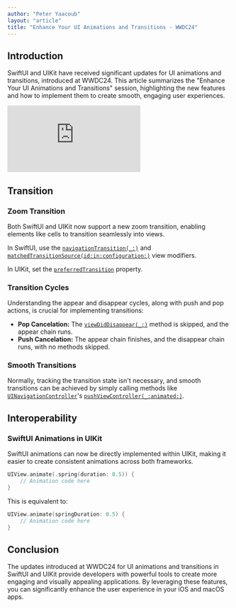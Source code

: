 ```yaml
---
author: "Peter Yaacoub"
layout: "article"
title: "Enhance Your UI Animations and Transitions - WWDC24"
---
```


## Introduction

SwiftUI and UIKit have received significant updates for UI animations and transitions, introduced at WWDC24. This article summarizes the "Enhance Your UI Animations and Transitions" session, highlighting the new features and how to implement them to create smooth, engaging user experiences.

<iframe allowfullscreen allow="accelerometer; autoplay; clipboard-write; encrypted-media; gyroscope; picture-in-picture" class="youtube" frameborder="0" src="https://www.youtube.com/embed/UDaNFV1Ll3E?si=c8VcyfE8CVz2FLSh" title="YouTube video player"></iframe>

## Transition

### Zoom Transition

Both SwiftUI and UIKit now support a new zoom transition, enabling elements like cells to transition seamlessly into views. 

In SwiftUI, use the [`navigationTransition(_:)`](https://developer.apple.com/documentation/swiftui/view/navigationtransition(_:)?changes=_9) and [`matchedTransitionSource(id:in:configuration:)`](https://developer.apple.com/documentation/swiftui/view/matchedtransitionsource(id:in:configuration:)) view modifiers.

In UIKit, set the [`preferredTransition`](https://developer.apple.com/documentation/uikit/uiviewcontroller/4448100-preferredtransition) property.

### Transition Cycles

Understanding the appear and disappear cycles, along with push and pop actions, is crucial for implementing transitions:

- **Pop Cancelation:** The [`viewDidDisappear(_:)`](https://developer.apple.com/documentation/uikit/uiviewcontroller/1621477-viewdiddisappear) method is skipped, and the appear chain runs.
- **Push Cancelation:** The appear chain finishes, and the disappear chain runs, with no methods skipped.

### Smooth Transitions

Normally, tracking the transition state isn't necessary, and smooth transitions can be achieved by simply calling methods like [`UINavigationController`](https://developer.apple.com/documentation/uikit/uinavigationcontroller)'s [`pushViewController(_:animated:)`](https://developer.apple.com/documentation/uikit/uinavigationcontroller/1621887-pushviewcontroller).

## Interoperability

### SwiftUI Animations in UIKit

SwiftUI animations can now be directly implemented within UIKit, making it easier to create consistent animations across both frameworks.

```swift
UIView.animate(.spring(duration: 0.5)) {
    // Animation code here
}
```

This is equivalent to:

```swift
UIView.animate(springDuration: 0.5) {
    // Animation code here
}
```

## Conclusion

The updates introduced at WWDC24 for UI animations and transitions in SwiftUI and UIKit provide developers with powerful tools to create more engaging and visually appealing applications. By leveraging these features, you can significantly enhance the user experience in your iOS and macOS apps.